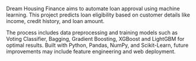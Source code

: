 Dream Housing Finance aims to automate loan approval using machine learning. This project predicts loan eligibility based on customer details like income, credit history, and loan amount.

The process includes data preprocessing and training models such as Voting Classifier, Bagging, Gradient Boosting, XGBoost and LightGBM for optimal results. Built with Python, Pandas, NumPy, and Scikit-Learn, future improvements may include feature engineering and web deployment. 
